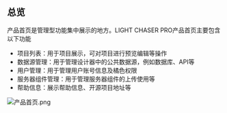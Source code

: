 ## 总览

产品首页是管理型功能集中展示的地方。LIGHT CHASER PRO产品首页主要包含以下功能

- 项目列表：用于项目展示，可对项目进行预览编辑等操作
- 数据源管理：用于管理设计器中的公共数据源，例如数据库、API等
- 用户管理：用于管理用户账号信息及橘色权限
- 服务器组件管理：用于管理服务器组件的上传使用等
- 帮助信息：展示帮助信息、开源项目地址等

![产品首页.png](产品首页.png)
